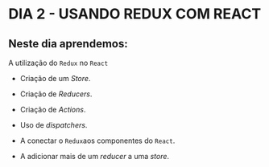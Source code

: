 # DIA 2 - USANDO REDUX COM REACT

## Neste dia aprendemos:

A utilização do `Redux` no `React`

- Criação de um *Store*.

- Criação de *Reducers*.

- Criação de *Actions*.

- Uso de *dispatchers*.

- A conectar o `Redux`aos componentes do `React`.

- A adicionar mais de um *reducer* a uma *store*.

